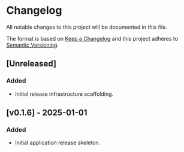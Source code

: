 # Changelog

All notable changes to this project will be documented in this file.

The format is based on [Keep a Changelog](https://keepachangelog.com/en/1.1.0/) and this project adheres to [Semantic Versioning](https://semver.org/spec/v2.0.0.html).

## [Unreleased]
### Added
- Initial release infrastructure scaffolding.

## [v0.1.6] - 2025-01-01
### Added
- Initial application release skeleton.

<!--
Guidance:
- Move items from Unreleased into a new section when cutting a release.
- Provide "Highlights" and "Breaking Changes" headings in release notes derived from this changelog.
-->
